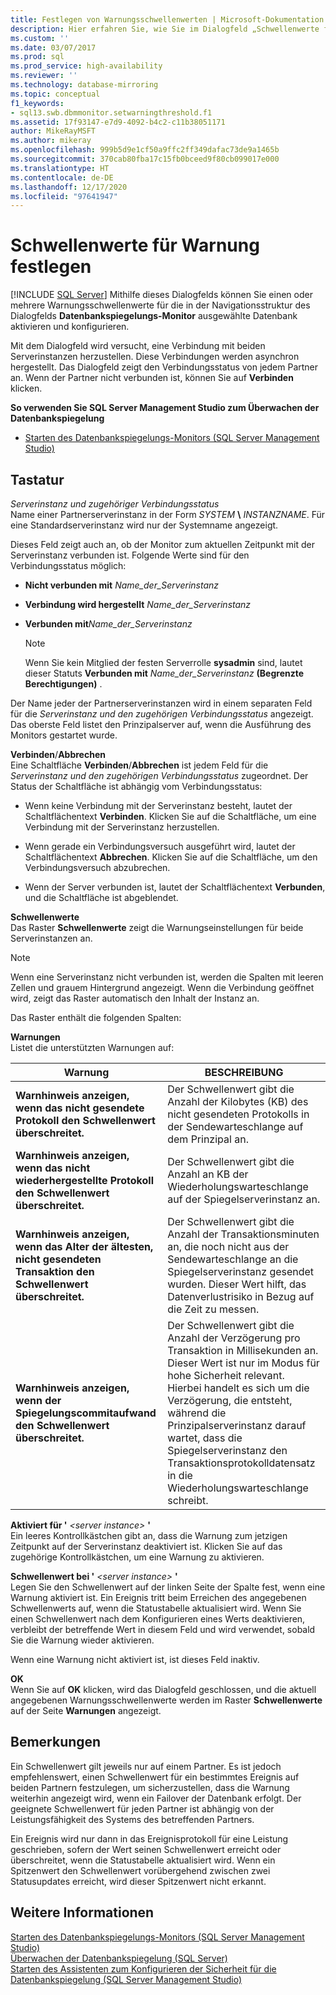 ```yaml
---
title: Festlegen von Warnungsschwellenwerten | Microsoft-Dokumentation
description: Hier erfahren Sie, wie Sie im Dialogfeld „Schwellenwerte für Warnung festlegen“ die Warnungsschwellenwerte für ausgewählte gespiegelte Datenbanken in SQL Server aktivieren und konfigurieren.
ms.custom: ''
ms.date: 03/07/2017
ms.prod: sql
ms.prod_service: high-availability
ms.reviewer: ''
ms.technology: database-mirroring
ms.topic: conceptual
f1_keywords:
- sql13.swb.dbmmonitor.setwarningthreshold.f1
ms.assetid: 17f93147-e7d9-4092-b4c2-c11b38051171
author: MikeRayMSFT
ms.author: mikeray
ms.openlocfilehash: 999b5d9e1cf50a9ffc2ff349dafac73de9a1465b
ms.sourcegitcommit: 370cab80fba17c15fb0bceed9f80cb099017e000
ms.translationtype: HT
ms.contentlocale: de-DE
ms.lasthandoff: 12/17/2020
ms.locfileid: "97641947"
---
```

# <a name="set-warning-thresholds"></a>Schwellenwerte für Warnung festlegen
 [!INCLUDE [SQL Server](../../includes/applies-to-version/sqlserver.md)]
  Mithilfe dieses Dialogfelds können Sie einen oder mehrere Warnungsschwellenwerte für die in der Navigationsstruktur des Dialogfelds **Datenbankspiegelungs-Monitor** ausgewählte Datenbank aktivieren und konfigurieren.  
  
 Mit dem Dialogfeld wird versucht, eine Verbindung mit beiden Serverinstanzen herzustellen. Diese Verbindungen werden asynchron hergestellt. Das Dialogfeld zeigt den Verbindungsstatus von jedem Partner an. Wenn der Partner nicht verbunden ist, können Sie auf **Verbinden** klicken.  
  
 **So verwenden Sie SQL Server Management Studio zum Überwachen der Datenbankspiegelung**  
  
-   [Starten des Datenbankspiegelungs-Monitors &#40;SQL Server Management Studio&#41;](../../database-engine/database-mirroring/start-database-mirroring-monitor-sql-server-management-studio.md)  
  
## <a name="options"></a>Tastatur  
 *Serverinstanz und zugehöriger Verbindungsstatus*  
 Name einer Partnerserverinstanz in der Form *SYSTEM* **\\** _INSTANZNAME_. Für eine Standardserverinstanz wird nur der Systemname angezeigt.  
  
 Dieses Feld zeigt auch an, ob der Monitor zum aktuellen Zeitpunkt mit der Serverinstanz verbunden ist. Folgende Werte sind für den Verbindungsstatus möglich:  
  
-   **Nicht verbunden mit** *Name_der_Serverinstanz*  
  
-   **Verbindung wird hergestellt** *Name_der_Serverinstanz*  
  
-   **Verbunden mit***Name_der_Serverinstanz*  
  
    > [!NOTE]  
    >  Wenn Sie kein Mitglied der festen Serverrolle **sysadmin** sind, lautet dieser Statuts **Verbunden mit** *Name_der_Serverinstanz* **(Begrenzte Berechtigungen)** .  
  
 Der Name jeder der Partnerserverinstanzen wird in einem separaten Feld für die *Serverinstanz und den zugehörigen Verbindungsstatus* angezeigt. Das oberste Feld listet den Prinzipalserver auf, wenn die Ausführung des Monitors gestartet wurde.  
  
 **Verbinden**/**Abbrechen**  
 Eine Schaltfläche **Verbinden**/**Abbrechen** ist jedem Feld für die *Serverinstanz und den zugehörigen Verbindungsstatus* zugeordnet. Der Status der Schaltfläche ist abhängig vom Verbindungsstatus:  
  
-   Wenn keine Verbindung mit der Serverinstanz besteht, lautet der Schaltflächentext **Verbinden**. Klicken Sie auf die Schaltfläche, um eine Verbindung mit der Serverinstanz herzustellen.  
  
-   Wenn gerade ein Verbindungsversuch ausgeführt wird, lautet der Schaltflächentext **Abbrechen**. Klicken Sie auf die Schaltfläche, um den Verbindungsversuch abzubrechen.  
  
-   Wenn der Server verbunden ist, lautet der Schaltflächentext **Verbunden**, und die Schaltfläche ist abgeblendet.  
  
 **Schwellenwerte**  
 Das Raster **Schwellenwerte** zeigt die Warnungseinstellungen für beide Serverinstanzen an.  
  
> [!NOTE]  
>  Wenn eine Serverinstanz nicht verbunden ist, werden die Spalten mit leeren Zellen und grauem Hintergrund angezeigt. Wenn die Verbindung geöffnet wird, zeigt das Raster automatisch den Inhalt der Instanz an.  
  
 Das Raster enthält die folgenden Spalten:  
  
 **Warnungen**  
 Listet die unterstützten Warnungen auf:  
  
|Warnung|BESCHREIBUNG|  
|-------------|-----------------|  
|**Warnhinweis anzeigen, wenn das nicht gesendete Protokoll den Schwellenwert überschreitet.**|Der Schwellenwert gibt die Anzahl der Kilobytes (KB) des nicht gesendeten Protokolls in der Sendewarteschlange auf dem Prinzipal an.|  
|**Warnhinweis anzeigen, wenn das nicht wiederhergestellte Protokoll den Schwellenwert überschreitet.**|Der Schwellenwert gibt die Anzahl an KB der Wiederholungswarteschlange auf der Spiegelserverinstanz an.|  
|**Warnhinweis anzeigen, wenn das Alter der ältesten, nicht gesendeten Transaktion den Schwellenwert überschreitet.**|Der Schwellenwert gibt die Anzahl der Transaktionsminuten an, die noch nicht aus der Sendewarteschlange an die Spiegelserverinstanz gesendet wurden. Dieser Wert hilft, das Datenverlustrisiko in Bezug auf die Zeit zu messen.|  
|**Warnhinweis anzeigen, wenn der Spiegelungscommitaufwand den Schwellenwert überschreitet.**|Der Schwellenwert gibt die Anzahl der Verzögerung pro Transaktion in Millisekunden an. Dieser Wert ist nur im Modus für hohe Sicherheit relevant. Hierbei handelt es sich um die Verzögerung, die entsteht, während die Prinzipalserverinstanz darauf wartet, dass die Spiegelserverinstanz den Transaktionsprotokolldatensatz in die Wiederholungswarteschlange schreibt.|  
  
 **Aktiviert für '** *\<server instance>* **'**  
 Ein leeres Kontrollkästchen gibt an, dass die Warnung zum jetzigen Zeitpunkt auf der Serverinstanz deaktiviert ist. Klicken Sie auf das zugehörige Kontrollkästchen, um eine Warnung zu aktivieren.  
  
 **Schwellenwert bei '** *\<server instance>* **'**  
 Legen Sie den Schwellenwert auf der linken Seite der Spalte fest, wenn eine Warnung aktiviert ist. Ein Ereignis tritt beim Erreichen des angegebenen Schwellenwerts auf, wenn die Statustabelle aktualisiert wird. Wenn Sie einen Schwellenwert nach dem Konfigurieren eines Werts deaktivieren, verbleibt der betreffende Wert in diesem Feld und wird verwendet, sobald Sie die Warnung wieder aktivieren.  
  
 Wenn eine Warnung nicht aktiviert ist, ist dieses Feld inaktiv.  
  
 **OK**  
 Wenn Sie auf **OK** klicken, wird das Dialogfeld geschlossen, und die aktuell angegebenen Warnungsschwellenwerte werden im Raster **Schwellenwerte** auf der Seite **Warnungen** angezeigt.  
  
## <a name="remarks"></a>Bemerkungen  
 Ein Schwellenwert gilt jeweils nur auf einem Partner. Es ist jedoch empfehlenswert, einen Schwellenwert für ein bestimmtes Ereignis auf beiden Partnern festzulegen, um sicherzustellen, dass die Warnung weiterhin angezeigt wird, wenn ein Failover der Datenbank erfolgt. Der geeignete Schwellenwert für jeden Partner ist abhängig von der Leistungsfähigkeit des Systems des betreffenden Partners.  
  
 Ein Ereignis wird nur dann in das Ereignisprotokoll für eine Leistung geschrieben, sofern der Wert seinen Schwellenwert erreicht oder überschreitet, wenn die Statustabelle aktualisiert wird. Wenn ein Spitzenwert den Schwellenwert vorübergehend zwischen zwei Statusupdates erreicht, wird dieser Spitzenwert nicht erkannt.  
  
## <a name="see-also"></a>Weitere Informationen  
 [Starten des Datenbankspiegelungs-Monitors &#40;SQL Server Management Studio&#41;](../../database-engine/database-mirroring/start-database-mirroring-monitor-sql-server-management-studio.md)   
 [Überwachen der Datenbankspiegelung &#40;SQL Server&#41;](../../database-engine/database-mirroring/monitoring-database-mirroring-sql-server.md)   
 [Starten des Assistenten zum Konfigurieren der Sicherheit für die Datenbankspiegelung &#40;SQL Server Management Studio&#41;](../../database-engine/database-mirroring/start-the-configuring-database-mirroring-security-wizard.md)  
  
  
